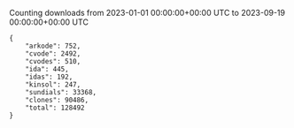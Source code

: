 
Counting downloads from 2023-01-01 00:00:00+00:00 UTC to 2023-09-19 00:00:00+00:00 UTC

```
{
    "arkode": 752,
    "cvode": 2492,
    "cvodes": 510,
    "ida": 445,
    "idas": 192,
    "kinsol": 247,
    "sundials": 33368,
    "clones": 90486,
    "total": 128492
}
```
